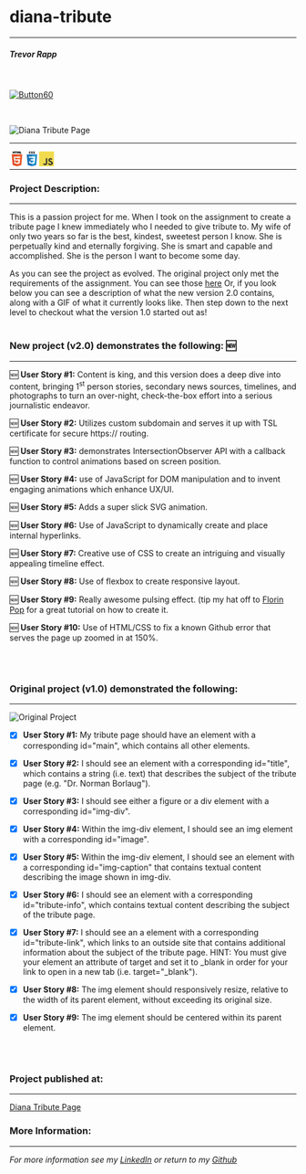 # diana-tribute

 ---
 
 ##### Trevor Rapp

<br>


[![Button60](https://user-images.githubusercontent.com/11747875/145134031-63e505b6-c009-4e4b-8bd6-bc160c52c3f1.png)](https://www.dianarapp.com)

<br>

![Diana Tribute Page](https://user-images.githubusercontent.com/11747875/147320882-d0c01554-eadd-4d14-ae76-dd69c66f46a1.gif)
<br />

---

<img align="left" alt="HTML5" width="26px" src="https://raw.githubusercontent.com/github/explore/80688e429a7d4ef2fca1e82350fe8e3517d3494d/topics/html/html.png" />
<img align="left" alt="CSS3" width="26px" src="https://raw.githubusercontent.com/github/explore/80688e429a7d4ef2fca1e82350fe8e3517d3494d/topics/css/css.png" />
<img align="left" alt="JavaScript" width="26px" src="https://raw.githubusercontent.com/github/explore/80688e429a7d4ef2fca1e82350fe8e3517d3494d/topics/javascript/javascript.png" />
<br>

---

### Project Description:

---

This is a passion project for me.  When I took on the assignment to create a tribute page I knew immediately who I needed to give tribute to.  My wife of only two years so far is the best, kindest, sweetest person I know.  She is perpetually kind and eternally forgiving.  She is smart and capable and accomplished.  She is the person I want to become some day.  

As you can see the project as evolved.  The original project only met the requirements of the assignment.  You can see those [here](#version1) Or, if you look below you can see a description of what the new version 2.0 contains, along with a GIF of what it currently looks like.  Then step down to the next level to checkout what the version 1.0 started out as!
<br>
<br>

### New project (v2.0) demonstrates the following: 🆕
---

🆕 **User Story #1:** Content is king, and this version does a deep dive into content, bringing 1<sup>st</sup> person stories, secondary news sources, timelines, and photographs to turn an over-night, check-the-box effort into a serious journalistic endeavor.

🆕 **User Story #2:** Utilizes custom subdomain and serves it up with TSL certificate for secure https:// routing.

🆕 **User Story #3:** demonstrates IntersectionObserver API with a callback function to control animations based on screen position.

🆕 **User Story #4:** use of JavaScript for DOM manipulation and to invent engaging animations which enhance UX/UI.

🆕 **User Story #5:** Adds a super slick SVG animation.

🆕 **User Story #6:** Use of JavaScript to dynamically create and place internal hyperlinks. 

🆕 **User Story #7:** Creative use of CSS to create an intriguing and visually appealing timeline effect. 

🆕 **User Story #8:** Use of flexbox to create responsive layout.

🆕 **User Story #9:** Really awesome pulsing effect.  (tip my hat off to [Florin Pop](https://www.florin-pop.com/blog/2019/03/css-pulse-effect/) for a great tutorial on how to create it.

🆕 **User Story #10:** Use of HTML/CSS to fix a known Github error that serves the page up zoomed in at 150%. 

<br>
<br>

### <a name="version1">Original project (v1.0) demonstrated the following:</a>
---

![Original Project](https://user-images.githubusercontent.com/11747875/145134811-b1988778-44ab-43fd-b194-07041f0fb393.gif)

- [X] **User Story #1:** My tribute page should have an element with a corresponding id="main", which contains all other elements.

- [X] **User Story #2:** I should see an element with a corresponding id="title", which contains a string (i.e. text) that describes the subject of the tribute page (e.g. "Dr. Norman Borlaug").

- [X] **User Story #3:** I should see either a figure or a div element with a corresponding id="img-div".

- [X] **User Story #4:** Within the img-div element, I should see an img element with a corresponding id="image".

- [X] **User Story #5:** Within the img-div element, I should see an element with a corresponding id="img-caption" that contains textual content describing the image shown in img-div.

- [X] **User Story #6:** I should see an element with a corresponding id="tribute-info", which contains textual content describing the subject of the tribute page.

- [X] **User Story #7:** I should see an a element with a corresponding id="tribute-link", which links to an outside site that contains additional information about the subject of the tribute page. HINT: You must give your element an attribute of target and set it to _blank in order for your link to open in a new tab (i.e. target="_blank").

- [X] **User Story #8:** The img element should responsively resize, relative to the width of its parent element, without exceeding its original size.

- [X] **User Story #9:** The img element should be centered within its parent element.

<br>
<br>

### Project published at: 
---

[Diana Tribute Page](https://trrapp12.github.io/diana-tribute/)

### More Information:
---

*For more information see my [LinkedIn](https://www.linkedin.com/in/trevor-rapp-042a1037) or return to my [Github](https://github.com/trrapp12)*



